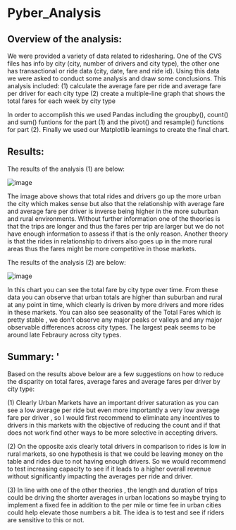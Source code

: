 # Pyber_Analysis

## Overview of the analysis: 

We were provided a variety of data related to ridesharing. One of the CVS files has info by city (city, number of drivers and city type), the other one has transactional or ride data (city, date, fare and ride id). Using this data we were asked to conduct some analysis and draw some conclusions. This analysis included:
(1) calculate the average fare per ride and average fare per driver for each city type
(2) create a multiple-line graph that shows the total fares for each week by city type

In order to accomplish this we used Pandas including the groupby(), count() and sum() funtions for the part (1) and the pivot() and resample() functions for part (2). Finally we used our Matplotlib learnings to create the final chart. 

## Results: 

The results of the analysis (1) are below:

![image](https://user-images.githubusercontent.com/96096924/150398289-436aaeb8-d405-4077-8da1-861e6a5dd198.png)

The image above shows that total rides and drivers go up the more urban the city which makes sense but also that the relationship with average fare and average fare per driver is inverse being higher in the more suburban and rural environments. Without further information one of the theories is that the trips are longer and thus the fares per trip are larger but we do not have enough information to assess if that is the only reason. Another theory is that the rides in relationship to drivers also goes up in the more rural areas thus the fares might be more competitive in those markets.  

The results of the analysis (2) are below:

![image](https://user-images.githubusercontent.com/96096924/150399100-0d169d3b-8977-4bc7-8500-59ec8da130d4.png)

In this chart you can see the total fare by city type over time. From these data you can observe that urban totals are higher than suburban and rural at any point in time, which clearly is driven by more drivers and more rides in these markets. You can also see seasonality of the Total Fares which is pretty stable , we don't observe any major peaks or valleys and any major observable differences across city types. The largest peak seems to be around late Febraury across city types.

## Summary: '

Based on the results above below are a few suggestions on how to reduce the disparity on total fares,  average fares and average fares per driver by city type:

(1) Clearly Urban Markets have an important driver saturation as you can see a low average per ride but even more importantly a very low average fare per driver , so I would first recommend to eliminate any incentives to drivers in this markets with the objective of reducing the count and if that does not work find other ways to be more selective in accepting drivers. 

(2) On the opposite axis clearly total drivers in comparison to rides is low in rural markets, so one hypothesis is that we could be leaving money on the table and rides due to not having enough drivers. So we would recommend to test increasing capacity to see if it leads to a higher overall revenue without significantly impacting the averages per ride and driver.

(3) In line with one of the other theories , the length and duration of trips could be driving the shorter averages in urban locations so maybe trying to implement a fixed fee in addition to the per mile or time fee in urban cities could help elevate those numbers a bit. The idea is to test and see if riders are sensitive to this or not. 
